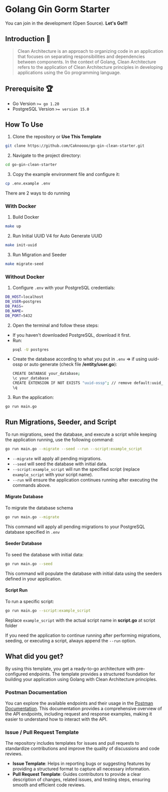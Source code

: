 # Golang Gin Gorm Starter
You can join in the development (Open Source). **Let's Go!!!**

## Introduction 👋
> Clean Architecture is an approach to organizing code in an application that focuses on separating responsibilities and dependencies between components. In the context of Golang, Clean Architecture refers to the application of Clean Architecture principles in developing applications using the Go programming language.

## Prerequisite 🏆
- Go Version `>= go 1.20`
- PostgreSQL Version `>= version 15.0`

## How To Use
1. Clone the repository or **Use This Template**
  ```bash
  git clone https://github.com/Caknoooo/go-gin-clean-starter.git
  ```
2. Navigate to the project directory:
  ```bash
  cd go-gin-clean-starter
  ```
3. Copy the example environment file and configure it:
  ```bash 
  cp .env.example .env
  ```
There are 2 ways to do running
### With Docker
1. Build Docker
  ```bash
  make up
  ```
2. Run Initial UUID V4 for Auto Generate UUID
  ```bash
  make init-uuid
  ```
3. Run Migration and Seeder
  ```bash
  make migrate-seed
  ```

### Without Docker
1. Configure `.env` with your PostgreSQL credentials:
  ```bash
  DB_HOST=localhost
  DB_USER=postgres
  DB_PASS=
  DB_NAME=
  DB_PORT=5432
  ```
2. Open the terminal and follow these steps:
  - If you haven't downloaded PostgreSQL, download it first.
  - Run:
    ```bash
    psql -U postgres
    ```
  - Create the database according to what you put in `.env` => if using uuid-ossp or auto generate (check file **/entity/user.go**):
    ```bash
    CREATE DATABASE your_database;
    \c your_database
    CREATE EXTENSION IF NOT EXISTS "uuid-ossp"; // remove default:uuid_generate_v4() if you not use you can uncomment code in user_entity.go
    \q
    ``` 
3. Run the application:
  ```bash
  go run main.go
  ```

## Run Migrations, Seeder, and Script
To run migrations, seed the database, and execute a script while keeping the application running, use the following command:

```bash
go run main.go --migrate --seed --run --script:example_script
```

- ``--migrate`` will apply all pending migrations.
- ``--seed`` will seed the database with initial data.
- ``--script:example_script`` will run the specified script (replace ``example_script`` with your script name).
- ``--run`` will ensure the application continues running after executing the commands above.

#### Migrate Database 
To migrate the database schema 
```bash
go run main.go --migrate
```
This command will apply all pending migrations to your PostgreSQL database specified in `.env`

#### Seeder Database 
To seed the database with initial data:
```bash
go run main.go --seed
```
This command will populate the database with initial data using the seeders defined in your application.

#### Script Run
To run a specific script:
```bash
go run main.go --script:example_script
```
Replace ``example_script`` with the actual script name in **script.go** at script folder

If you need the application to continue running after performing migrations, seeding, or executing a script, always append the ``--run`` option.

## What did you get?
By using this template, you get a ready-to-go architecture with pre-configured endpoints. The template provides a structured foundation for building your application using Golang with Clean Architecture principles.

### Postman Documentation
You can explore the available endpoints and their usage in the [Postman Documentation](https://documenter.getpostman.com/view/29665461/2s9YJaZQCG). This documentation provides a comprehensive overview of the API endpoints, including request and response examples, making it easier to understand how to interact with the API.

### Issue / Pull Request Template

The repository includes templates for issues and pull requests to standardize contributions and improve the quality of discussions and code reviews.

- **Issue Template**: Helps in reporting bugs or suggesting features by providing a structured format to capture all necessary information.
- **Pull Request Template**: Guides contributors to provide a clear description of changes, related issues, and testing steps, ensuring smooth and efficient code reviews.
